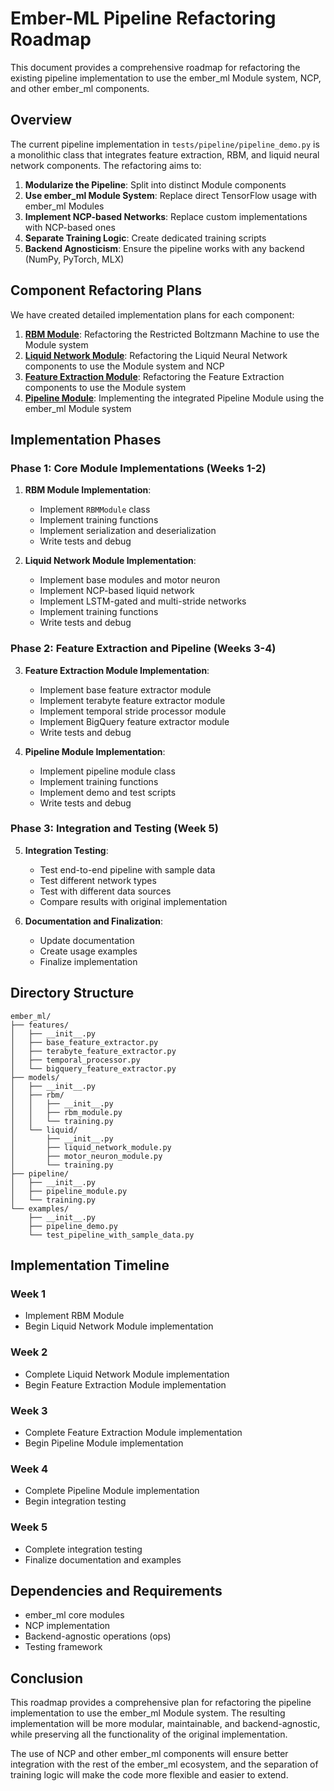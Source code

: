 # Ember-ML Pipeline Refactoring Roadmap

This document provides a comprehensive roadmap for refactoring the existing pipeline implementation to use the ember_ml Module system, NCP, and other ember_ml components.

## Overview

The current pipeline implementation in `tests/pipeline/pipeline_demo.py` is a monolithic class that integrates feature extraction, RBM, and liquid neural network components. The refactoring aims to:

1. **Modularize the Pipeline**: Split into distinct Module components
2. **Use ember_ml Module System**: Replace direct TensorFlow usage with ember_ml Modules
3. **Implement NCP-based Networks**: Replace custom implementations with NCP-based ones
4. **Separate Training Logic**: Create dedicated training scripts
5. **Backend Agnosticism**: Ensure the pipeline works with any backend (NumPy, PyTorch, MLX)

## Component Refactoring Plans

We have created detailed implementation plans for each component:

1. [**RBM Module**](rbm_module_implementation.md): Refactoring the Restricted Boltzmann Machine to use the Module system
2. [**Liquid Network Module**](liquid_network_module_implementation.md): Refactoring the Liquid Neural Network components to use the Module system and NCP
3. [**Feature Extraction Module**](feature_extraction_module_implementation.md): Refactoring the Feature Extraction components to use the Module system
4. [**Pipeline Module**](pipeline_module_implementation.md): Implementing the integrated Pipeline Module using the ember_ml Module system

## Implementation Phases

### Phase 1: Core Module Implementations (Weeks 1-2)

1. **RBM Module Implementation**:
   - Implement `RBMModule` class
   - Implement training functions
   - Implement serialization and deserialization
   - Write tests and debug

2. **Liquid Network Module Implementation**:
   - Implement base modules and motor neuron
   - Implement NCP-based liquid network
   - Implement LSTM-gated and multi-stride networks
   - Implement training functions
   - Write tests and debug

### Phase 2: Feature Extraction and Pipeline (Weeks 3-4)

3. **Feature Extraction Module Implementation**:
   - Implement base feature extractor module
   - Implement terabyte feature extractor module
   - Implement temporal stride processor module
   - Implement BigQuery feature extractor module
   - Write tests and debug

4. **Pipeline Module Implementation**:
   - Implement pipeline module class
   - Implement training functions
   - Implement demo and test scripts
   - Write tests and debug

### Phase 3: Integration and Testing (Week 5)

5. **Integration Testing**:
   - Test end-to-end pipeline with sample data
   - Test different network types
   - Test with different data sources
   - Compare results with original implementation

6. **Documentation and Finalization**:
   - Update documentation
   - Create usage examples
   - Finalize implementation

## Directory Structure

```
ember_ml/
├── features/
│   ├── __init__.py
│   ├── base_feature_extractor.py
│   ├── terabyte_feature_extractor.py
│   ├── temporal_processor.py
│   └── bigquery_feature_extractor.py
├── models/
│   ├── __init__.py
│   ├── rbm/
│   │   ├── __init__.py
│   │   ├── rbm_module.py
│   │   └── training.py
│   └── liquid/
│       ├── __init__.py
│       ├── liquid_network_module.py
│       ├── motor_neuron_module.py
│       └── training.py
├── pipeline/
│   ├── __init__.py
│   ├── pipeline_module.py
│   └── training.py
└── examples/
    ├── __init__.py
    ├── pipeline_demo.py
    └── test_pipeline_with_sample_data.py
```

## Implementation Timeline

### Week 1
- Implement RBM Module
- Begin Liquid Network Module implementation

### Week 2
- Complete Liquid Network Module implementation
- Begin Feature Extraction Module implementation

### Week 3
- Complete Feature Extraction Module implementation
- Begin Pipeline Module implementation

### Week 4
- Complete Pipeline Module implementation
- Begin integration testing

### Week 5
- Complete integration testing
- Finalize documentation and examples

## Dependencies and Requirements

- ember_ml core modules
- NCP implementation
- Backend-agnostic operations (ops)
- Testing framework

## Conclusion

This roadmap provides a comprehensive plan for refactoring the pipeline implementation to use the ember_ml Module system. The resulting implementation will be more modular, maintainable, and backend-agnostic, while preserving all the functionality of the original implementation.

The use of NCP and other ember_ml components will ensure better integration with the rest of the ember_ml ecosystem, and the separation of training logic will make the code more flexible and easier to extend.